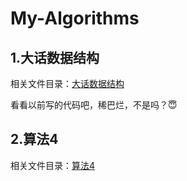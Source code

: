 # My-Algorithms

## 1.大话数据结构

相关文件目录：[大话数据结构](大话数据结构)

看看以前写的代码吧，稀巴烂，不是吗？😇



## 2.算法4

相关文件目录：[算法4](Algs4)







